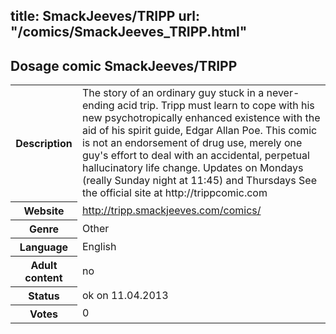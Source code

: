 title: SmackJeeves/TRIPP
url: "/comics/SmackJeeves_TRIPP.html"
---
Dosage comic SmackJeeves/TRIPP
-----------------------------------------

<table class="comicinfo">
<tr>
<th>Description</th><td>The story of an ordinary guy stuck in a never-ending acid trip. Tripp must learn to cope with his new psychotropically enhanced existence with the aid of his spirit guide, Edgar Allan Poe. This comic is not an endorsement of drug use, merely one guy's effort to deal with an accidental, perpetual hallucinatory life change. Updates on Mondays (really Sunday night at 11:45) and Thursdays See the official site at http://trippcomic.com</td>
</tr>
<tr>
<th>Website</th><td><a href="http://tripp.smackjeeves.com/comics/">http://tripp.smackjeeves.com/comics/</a></td>
</tr>
<tr>
<th>Genre</th><td>Other</td>
</tr>
<tr>
<th>Language</th><td>English</td>
</tr>
<tr>
<th>Adult content</th><td>no</td>
</tr>
<tr>
<th>Status</th><td>ok on 11.04.2013</td>
</tr>
<tr>
<th>Votes</th><td>0</div></td>
</tr>
</table>
